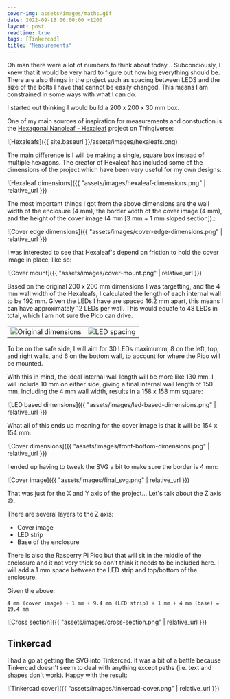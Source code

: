 ```yaml
---
cover-img: assets/images/maths.gif
date: 2022-09-18 06:00:00 +1200
layout: post
readtime: true
tags: [Tinkercad]
title: "Measurements"
---
```


Oh man there were a lot of numbers to think about today... Subconciously, I knew that it would be very hard to figure out how big everything should be. There are also things in the project such as spacing between LEDS and the size of the bolts I have that cannot be easily changed. This means I am constrained in some ways with what I can do.

I started out thinking I would build a 200 x 200 x 30 mm box.

One of my main sources of inspiration for measurements and constuction is the [Hexagonal Nanoleaf - Hexaleaf][hexaleaf] project on Thingiverse:

![Hexaleafs]({{ site.baseurl }}/assets/images/hexaleafs.png)

The main difference is I will be making a single, square box instead of multiple hexagons. The creator of Hexaleaf has included some of the dimensions of the project which have been very useful for my own designs:

![Hexaleaf dimensions]({{ "assets/images/hexaleaf-dimensions.png" | relative_url }})

The most important things I got from the above dimensions are the wall width of the enclosure (4 mm), the border width of the cover image (4 mm), and the height of the cover image (4 mm [3 mm + 1 mm sloped section]).:

![Cover edge dimensions]({{ "assets/images/cover-edge-dimensions.png" | relative_url }})

I was interested to see that Hexaleaf's depend on friction to hold the cover image in place, like so:

![Cover mount]({{ "assets/images/cover-mount.png" | relative_url }})

Based on the original 200 x 200 mm dimensions I was targetting, and the 4 mm wall width of the Hexaleafs, I calculated the length of each internal wall to be 192 mm. Given the LEDs I have are spaced 16.2 mm apart, this means I can have approximately 12 LEDs per wall. This would equate to 48 LEDs in total, which I am not sure the Pico can drive.

<table>
  <tr>
    <td>
      <img src="{{ 'assets/images/original-dimensions.png' | relative_url }}" alt="Original dimensions" />
    </td>
    <td>
      <img src="{{ 'assets/images/led-spacing.png' | relative_url }}" alt="LED spacing" />
    </td>
  </tr>
</table>

To be on the safe side, I will aim for 30 LEDs maximumm, 8 on the left, top, and right walls, and 6 on the bottom wall, to account for where the Pico will be mounted.

With this in mind, the ideal internal wall length will be more like 130 mm. I will include 10 mm on either side, giving a final internal wall length of 150 mm. Including the 4 mm wall width, results in a 158 x 158 mm square:

![LED based dimensions]({{ "assets/images/led-based-dimensions.png" | relative_url }})

What all of this ends up meaning for the cover image is that it will be 154 x 154 mm:

![Cover dimensions]({{ "assets/images/front-bottom-dimensions.png" | relative_url }})

I ended up having to tweak the SVG a bit to make sure the border is 4 mm:

![Cover image]({{ "assets/images/final_svg.png" | relative_url }})

That was just for the X and Y axis of the project... Let's talk about the Z axis 😅.

There are several layers to the Z axis:

* Cover image
* LED strip
* Base of the enclosure

There is also the Rasperry Pi Pico but that will sit in the middle of the enclosure and it not very thick so don't think it needs to be included here. I will add a 1 mm space between the LED strip and top/bottom of the enclosure.

Given the above:

`4 mm (cover image) + 1 mm + 9.4 mm (LED strip) + 1 mm + 4 mm (base) = 19.4 mm`

![Cross section]({{ "assets/images/cross-section.png" | relative_url }})

## Tinkercad

I had a go at getting the SVG into Tinkercad. It was a bit of a battle because Tinkercad doesn't seem to deal with anything except paths (i.e. text and shapes don't work). Happy with the result:

![Tinkercad cover]({{ "assets/images/tinkercad-cover.png" | relative_url }})

[hexaleaf]: https://www.thingiverse.com/thing:5154193
